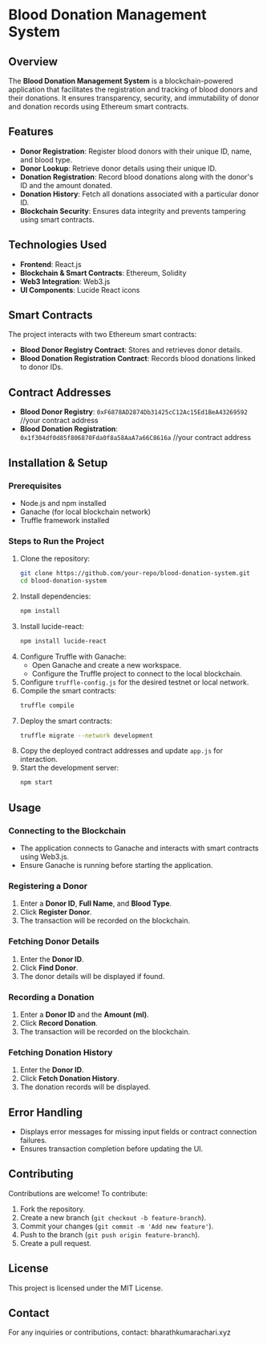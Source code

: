 # Blood Donation Management System

## Overview
The **Blood Donation Management System** is a blockchain-powered application that facilitates the registration and tracking of blood donors and their donations. It ensures transparency, security, and immutability of donor and donation records using Ethereum smart contracts.

## Features
- **Donor Registration**: Register blood donors with their unique ID, name, and blood type.
- **Donor Lookup**: Retrieve donor details using their unique ID.
- **Donation Registration**: Record blood donations along with the donor's ID and the amount donated.
- **Donation History**: Fetch all donations associated with a particular donor ID.
- **Blockchain Security**: Ensures data integrity and prevents tampering using smart contracts.

## Technologies Used
- **Frontend**: React.js
- **Blockchain & Smart Contracts**: Ethereum, Solidity
- **Web3 Integration**: Web3.js
- **UI Components**: Lucide React icons

## Smart Contracts
The project interacts with two Ethereum smart contracts:
- **Blood Donor Registry Contract**: Stores and retrieves donor details.
- **Blood Donation Registration Contract**: Records blood donations linked to donor IDs.

## Contract Addresses
- **Blood Donor Registry**: `0xF6878AD2874Db31425cC12Ac15Ed1BeA43269592` //your contract address
- **Blood Donation Registration**: `0x1f304df0d85f806870Fda0f8a58AaA7a66C8616a` //your contract address

## Installation & Setup
### Prerequisites
- Node.js and npm installed
- Ganache (for local blockchain network)
- Truffle framework installed

### Steps to Run the Project
1. Clone the repository:
   ```sh
   git clone https://github.com/your-repo/blood-donation-system.git
   cd blood-donation-system
   ```
2. Install dependencies:
   ```sh
   npm install
   ```
3. Install lucide-react:
   ```sh
   npm install lucide-react
   ```
4. Configure Truffle with Ganache:
   - Open Ganache and create a new workspace.
   - Configure the Truffle project to connect to the local blockchain.
5. Configure `truffle-config.js` for the desired testnet or local network.
6. Compile the smart contracts:
   ```sh
   truffle compile
   ```
7. Deploy the smart contracts:
   ```sh
   truffle migrate --network development
   ```
8. Copy the deployed contract addresses and update `app.js` for interaction.
9. Start the development server:
   ```sh
   npm start
   ```

## Usage
### Connecting to the Blockchain
- The application connects to Ganache and interacts with smart contracts using Web3.js.
- Ensure Ganache is running before starting the application.

### Registering a Donor
1. Enter a **Donor ID**, **Full Name**, and **Blood Type**.
2. Click **Register Donor**.
3. The transaction will be recorded on the blockchain.

### Fetching Donor Details
1. Enter the **Donor ID**.
2. Click **Find Donor**.
3. The donor details will be displayed if found.

### Recording a Donation
1. Enter a **Donor ID** and the **Amount (ml)**.
2. Click **Record Donation**.
3. The transaction will be recorded on the blockchain.

### Fetching Donation History
1. Enter the **Donor ID**.
2. Click **Fetch Donation History**.
3. The donation records will be displayed.

## Error Handling
- Displays error messages for missing input fields or contract connection failures.
- Ensures transaction completion before updating the UI.

## Contributing
Contributions are welcome! To contribute:
1. Fork the repository.
2. Create a new branch (`git checkout -b feature-branch`).
3. Commit your changes (`git commit -m 'Add new feature'`).
4. Push to the branch (`git push origin feature-branch`).
5. Create a pull request.

## License
This project is licensed under the MIT License.

## Contact
For any inquiries or contributions, contact: bharathkumarachari.xyz
